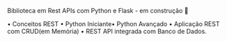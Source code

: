 Biblioteca em Rest APIs com Python e Flask - em construção 🚧

• Conceitos REST • Python Iniciante• Python Avançado • Aplicação REST com CRUD(em Memória) • REST API integrada com Banco de Dados.
